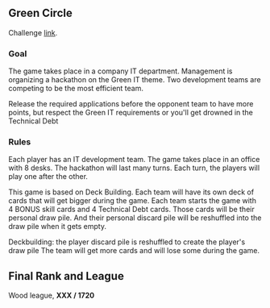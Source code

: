 ## Green Circle

Challenge [link](https://www.codingame.com/contests/green-circle).

### Goal
The game takes place in a company IT department. Management is organizing a hackathon on the Green IT theme. Two development teams are competing to be the most efficient team. 

Release the required applications before the opponent team to have more points, but respect the Green IT requirements or you'll get drowned in the Technical Debt

### Rules

Each player has an IT development team. The game takes place in an office with 8 desks. The hackathon will last many turns. Each turn, the players will play one after the other.

This game is based on Deck Building. Each team will have its own deck of cards that will get bigger during the game.
Each team starts the game with 4 BONUS skill cards and 4 Technical Debt cards. Those cards will be their personal draw pile. And their personal discard pile will be reshuffled into the draw pile when it gets empty.

Deckbuilding: the player discard pile is reshuffled to create the player's draw pile
The team will get more cards and will lose some during the game.

## Final Rank and League

Wood league, **XXX / 1720** 
